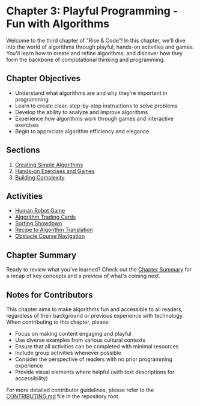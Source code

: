 # Chapter 3: Playful Programming - Fun with Algorithms

Welcome to the third chapter of "Rise & Code"! In this chapter, we'll dive into the world of algorithms through playful, hands-on activities and games. You'll learn how to create and refine algorithms, and discover how they form the backbone of computational thinking and programming.

## Chapter Objectives

- Understand what algorithms are and why they're important in programming
- Learn to create clear, step-by-step instructions to solve problems
- Develop the ability to analyze and improve algorithms
- Experience how algorithms work through games and interactive exercises
- Begin to appreciate algorithm efficiency and elegance

## Sections

1. [Creating Simple Algorithms](sections/01-creating-simple-algorithms.md)
2. [Hands-on Exercises and Games](sections/02-hands-on-exercises-and-games.md)
3. [Building Complexity](sections/03-building-complexity.md)

## Activities

- [Human Robot Game](activities/01-human-robot-game.md)
- [Algorithm Trading Cards](activities/02-algorithm-trading-cards.md)
- [Sorting Showdown](activities/03-sorting-showdown.md)
- [Recipe to Algorithm Translation](activities/04-recipe-to-algorithm.md)
- [Obstacle Course Navigation](activities/05-obstacle-course.md)

## Chapter Summary

Ready to review what you've learned? Check out the [Chapter Summary](chapter-summary.md) for a recap of key concepts and a preview of what's coming next.

## Notes for Contributors

This chapter aims to make algorithms fun and accessible to all readers, regardless of their background or previous experience with technology. When contributing to this chapter, please:

- Focus on making content engaging and playful
- Use diverse examples from various cultural contexts
- Ensure that all activities can be completed with minimal resources
- Include group activities whenever possible
- Consider the perspective of readers with no prior programming experience
- Provide visual elements where helpful (with text descriptions for accessibility)

For more detailed contributor guidelines, please refer to the [CONTRIBUTING.md](../../CONTRIBUTING.md) file in the repository root.